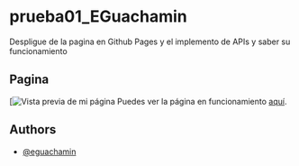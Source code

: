 # prueba01_EGuachamin
Despligue de la pagina en Github Pages y el implemento de APIs y saber su funcionamiento

## Pagina
[![Vista previa de mi página](https://eguachamin.github.io/prueba01_EGuachamin.github.io)
Puedes ver la página en funcionamiento [aquí](https://eguachamin.github.io/prueba01_EGuachamin.github.io).
## Authors

- [@eguachamin](https://github.com/eguachamin)
